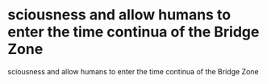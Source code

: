 # sciousness and allow humans to enter the time continua of the Bridge Zone

sciousness and allow humans to enter the time continua of the Bridge Zone